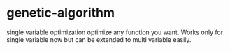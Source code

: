 # genetic-algorithm
single variable optimization
optimize any function you want.
Works only for single variable now but can be extended to multi variable easily.
